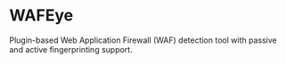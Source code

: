 # WAFEye
Plugin-based Web Application Firewall (WAF) detection tool with passive and active fingerprinting support.
